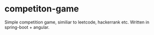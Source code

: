 # competiton-game
Simple competition game, similiar to leetcode, hackerrank etc. Written in spring-boot + angular.
